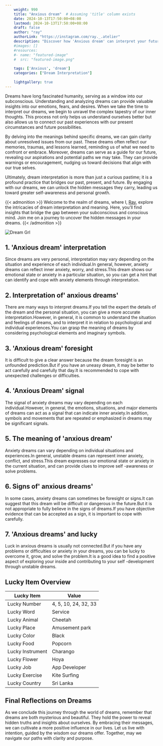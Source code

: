 ```yaml
---
    weight: 990
    title: "Anxious dream"  # Assuming 'title' column exists
    date: 2024-10-13T17:50:00+08:00
    lastmod: 2024-10-13T17:50:00+08:00
    draft: false
    author: "ray"
    authorLink: "https://instagram.com/ray._.atelier"
    description: "Discover how 'Anxious dream' can interpret your future and uncover its significant meanings in your life."
    #images: []
    #resources:
    #- name: "featured-image"
    #  src: "featured-image.png"
    
    tags: ['Anxious', 'dream']
    categories: ["Dream Interpretation"]
    
    lightgallery: true
---
```

    
Dreams have long fascinated humanity, serving as a window into our subconscious. Understanding and analyzing dreams can provide valuable insights into our emotions, fears, and desires. When we take the time to interpret our dreams, we begin to unravel the complex tapestry of our inner thoughts. This process not only helps us understand ourselves better but also allows us to connect our past experiences with our present circumstances and future possibilities.

By delving into the meanings behind specific dreams, we can gain clarity about unresolved issues from our past. These dreams often reflect our memories, traumas, and lessons learned, reminding us of what we need to confront or embrace. Moreover, dreams can serve as a guide for our future, revealing our aspirations and potential paths we may take. They can provide warnings or encouragement, nudging us toward decisions that align with our true selves.

Ultimately, dream interpretation is more than just a curious pastime; it is a profound practice that bridges our past, present, and future. By engaging with our dreams, we can unlock the hidden messages they carry, leading us toward greater self-awareness and personal growth.

{{< admonition >}}
Welcome to the realm of dreams, where I, [Ray](https://instagram.com/ray._.atelier), explore the intricacies of dream interpretation and meaning. Here, you’ll find insights that bridge the gap between your subconscious and conscious mind. Join me on a journey to uncover the hidden messages in your dreams.
{{< /admonition >}}

![Dream Grl](https://cdn.pixabay.com/photo/2017/11/02/03/35/gothic-2910057_1280.jpg "Dream Grl")

## 1. 'Anxious dream' interpretation
Since dreams are very personal, interpretation may vary depending on the situation and experience of each individual.In general, however, anxiety dreams can reflect inner anxiety, worry, and stress.This dream shows our emotional state or anxiety in a particular situation, so you can get a hint that can identify and cope with anxiety elements through interpretation.

## 2. Interpretation of' anxious dreams'
There are many ways to interpret dreams.If you tell the expert the details of the dream and the personal situation, you can give a more accurate interpretation.However, in general, it is common to understand the situation and feelings of dreams, and to interpret it in relation to psychological and individual experiences.You can grasp the meaning of dreams by considering psychological elements and imaginary symbols.

## 3. 'Anxious dream' foresight
It is difficult to give a clear answer because the dream foresight is an unfounded prediction.But if you have an uneasy dream, it may be better to act carefully and carefully that day.It is recommended to cope with unexpected challenges or difficulties.

## 4. 'Anxious Dream' signal
The signal of anxiety dreams may vary depending on each individual.However, in general, the emotions, situations, and major elements of dreams can act as a signal that can indicate inner anxiety.In addition, symbols and movements that are repeated or emphasized in dreams may be significant signals.

## 5. The meaning of 'anxious dream'
Anxiety dreams can vary depending on individual situations and experiences.In general, unstable dreams can represent inner anxiety, conflict, and stress.This dream expresses our emotional state or anxiety in the current situation, and can provide clues to improve self -awareness or solve problems.

## 6. Signs of' anxious dreams'
In some cases, anxiety dreams can sometimes be foresight or signs.It can suggest that this dream will be difficult or dangerous in the future.But it is not appropriate to fully believe in the signs of dreams.If you have objective evidence that can be accepted as a sign, it is important to cope with carefully.

## 7. 'Anxious dreams' and lucky
Luck in anxious dreams is usually not connected.But if you have any problems or difficulties or anxiety in your dreams, you can be lucky to overcome it, grow, and solve the problem.It is a good idea to find a positive aspect of exploring your inside and contributing to your self -development through unstable dreams.

## Lucky Item Overview
| Lucky Item          | Value              |
|---------------|--------------------|
| Lucky Number        | 4, 5, 10, 24, 32, 33  |
| Lucky Word          | Service |
| Lucky Animal        | Cheetah |
| Lucky Place         | Amusement park     |
| Lucky Color         | Black     |
| Lucky Food          | Popcorn      |
| Lucky Instrument    | Charango |
| Lucky Flower        | Hoya    |
| Lucky Job           | App Developer       |
| Lucky Exercise      | Kite Surfing  |
| Lucky Country       | Sri Lanka    |


##  Final Reflections on Dreams

As we conclude this journey through the world of dreams, remember that dreams are both mysterious and beautiful. They hold the power to reveal hidden truths and insights about ourselves. By embracing their messages, we can cultivate a more positive influence in our lives. Let us live with intention, guided by the wisdom our dreams offer. Together, may we navigate our paths with clarity and purpose.
